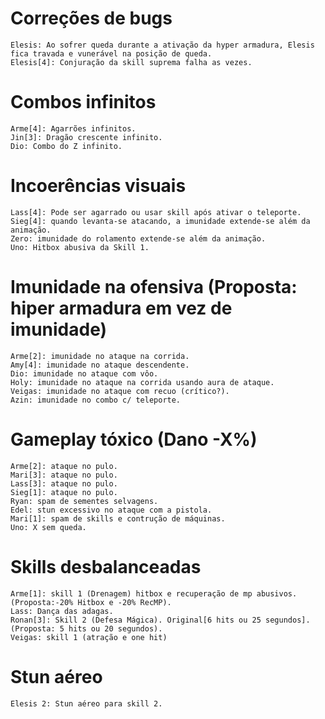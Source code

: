 Correções de bugs
=================
	Elesis: Ao sofrer queda durante a ativação da hyper armadura, Elesis fica travada e vunerável na posição de queda.
	Elesis[4]: Conjuração da skill suprema falha as vezes.

Combos infinitos
================
	Arme[4]: Agarrões infinitos.
	Jin[3]: Dragão crescente infinito.
	Dio: Combo do Z infinito.

Incoerências visuais
====================
	Lass[4]: Pode ser agarrado ou usar skill após ativar o teleporte.
	Sieg[4]: quando levanta-se atacando, a imunidade extende-se além da animação.
	Zero: imunidade do rolamento extende-se além da animação.
	Uno: Hitbox abusiva da Skill 1.

Imunidade na ofensiva (Proposta: hiper armadura em vez de imunidade)
====================================================================
	Arme[2]: imunidade no ataque na corrida.
	Amy[4]: imunidade no ataque descendente.
	Dio: imunidade no ataque com vôo.
	Holy: imunidade no ataque na corrida usando aura de ataque.
	Veigas: imunidade no ataque com recuo (crítico?).
	Azin: imunidade no combo c/ teleporte.

Gameplay tóxico (Dano -X%)
==========================
	Arme[2]: ataque no pulo.
	Mari[3]: ataque no pulo.
	Lass[3]: ataque no pulo.
	Sieg[1]: ataque no pulo.
	Ryan: spam de sementes selvagens.
	Edel: stun excessivo no ataque com a pistola.
	Mari[1]: spam de skills e contrução de máquinas.
	Uno: X sem queda.

Skills desbalanceadas
=====================
	Arme[1]: skill 1 (Drenagem) hitbox e recuperação de mp abusivos. (Proposta:-20% Hitbox e -20% RecMP).
	Lass: Dança das adagas.
	Ronan[3]: Skill 2 (Defesa Mágica). Original[6 hits ou 25 segundos]. (Proposta: 5 hits ou 20 segundos).
	Veigas: skill 1 (atração e one hit)

Stun aéreo
==========
	Elesis 2: Stun aéreo para skill 2.
